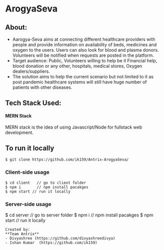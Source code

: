 # ArogyaSeva
## About:

- Aarogya-Seva aims at connecting different healthcare providers with people and provide information on availability of beds, medicines and oxygen to the users. Users can also look for blood and plasma donors. Volunteers will be notified when requests are posted in the platform.
- Target audience: Public, Volunteers willing to help be it Financial help, blood donation or any other, hospitals, medical stores, Oxygen dealers/suppliers.
- The solution aims to help the current scenario but not limited to it as post pandemic healthcare systems will still have huge number of patients with other diseases.

## Tech Stack Used:
#### MERN Stack

MERN stack is the idea of using Javascript/Node for fullstack web development.

## To run it locally
```terminal
$ git clone https://github.com/ik159/Antrix-ArogyaSeva/
```
### Client-side usage
```terminal
$ cd client   // go to client folder
$ npm i       // npm install pacakges
$ npm start // run it locally
```
### Server-side usage
$ cd server   // go to server folder
$ npm i       // npm install pacakges
$ npm start  // run it locally
```
Created by: 
**Team Antrix**
- Divyashree (https://github.com/divyashreedivya)
- Ishan Kumar  (https://github.com/ik159)
